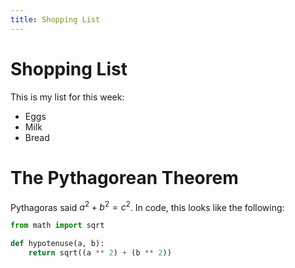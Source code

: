 ```yaml
---
title: Shopping List
---
```

# Shopping List

This is my list for this week:

- Eggs
- Milk
- Bread

# The Pythagorean Theorem

Pythagoras said $a^2 + b^2 = c^2$. In code, this looks like the following:

```python
from math import sqrt

def hypotenuse(a, b):
    return sqrt((a ** 2) + (b ** 2))
```
